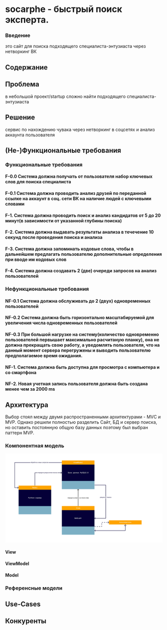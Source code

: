 
# socarphe - быстрый поиск эксперта.


### Введение
это сайт для поиска подходящего специалиста-энтузиаста через нетворкинг ВК


## Содержание




## Проблема

в небольшой проект/startup сложно найти подходящего специалиста-энтузиаста

## Решение

сервис по нахождению чувака через нетворкинг в соцсетях и анализ аккаунта пользователя

## (Не-)Функциональные требования


### Функциональные требования
#### F-0.0 Система должна получать от пользователя набор ключевых слов для поиска специалиста
#### F-0.1 Система должна проводить анализ друзей по переданной ссылке на аккаунт в соц. сети ВК на наличие людей с ключевыми словами
#### F-1. Система должна проводить поиск и анализ кандидатов от 5 до 20 минут(в зависимости от указанной глубины поиска)
#### F-2. Система должна выдавать результаты анализа в течечение 10 секунд после проведения поиска и анализа
#### F-3. Система должна запоминать кодовые слова, чтобы в дальнейшем предлагать пользователю дополнительные определения при вводе им кодовых слов
#### F-4. Система должна создавать 2 (две) очереди запросов на анализ пользователей

### Нефункциональные требования 
#### NF-0.1 Система должна обслуживать до 2 (двух) одновременных пользователей 
#### NF-0.2 Система должна быть горизонтально масштабируемой для увеличения числа одновременных пользователей 
#### NF-0.3 При большой нагрузке на систему(количество одновременно пользователей первышает максимально расчитаную планку), она не должна прекращать свою работу, а уведомлять пользователя, что на данный момент сервера перегружены и выводить пользователю предполагаемое время ожидания.
#### NF-1. Система должна быть доступна для просмотра с компьютера и со смартфона
#### NF-2. Новая учетная запись пользователя должна быть создана менее чем за 2000 ms

## Архитектура

 Выбор стоял между двумя распространенными архитектурами - MVС и MVP. Однако решили полностью разделить Сайт, БД и сервер поиска, но оставить постоянную общую базу данных поэтому был выбран паттерн MVP.
 ### Компонентная модель
 
 ![alt text](General_Architecture.jpg "General_Architecture")

 #### View
 #### ViewModel
 #### Model
 
 ### Референсные модели
 
 ## Use-Cases
 
 ## Конкуренты
 
